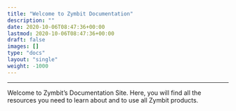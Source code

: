 ```yaml
---
title: "Welcome to Zymbit Documentation"
description: ""
date: 2020-10-06T08:47:36+00:00
lastmod: 2020-10-06T08:47:36+00:00
draft: false
images: []
type: "docs"
layout: "single"
weight: -1000
---
```


-----

Welcome to Zymbit’s Documentation Site. Here, you will find all the resources you need to learn about and to use all Zymbit products.